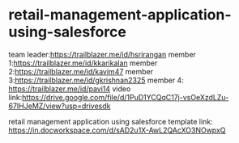 # retail-management-application-using-salesforce 
team leader:https://trailblazer.me/id/hsrirangan
member 1:https://trailblazer.me/id/kkarikalan
member 2:https://trailblazer.me/id/kavim47 member 3:https://trailblazer.me/id/gkrishnan2325
member 4: https://trailblazer.me/id/pavi14 video link:https://drive.google.com/file/d/1PuD1YCQqC17j-vsOeXzdLZu-67IHJeMZ/view?usp=drivesdk

 retail management application using salesforce 
template link: https://in.docworkspace.com/d/sAD2u1X-AwL2QAcXO3NOwpxQ
